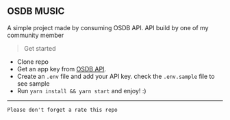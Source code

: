 ## OSDB MUSIC

<p>A simple project made by consuming OSDB API. API build by one of my community member</p>

> Get started

- Clone repo
- Get an app key from [OSDB API](https://osdbapi.com/).
- Create an `.env` file and add your API key. check the `.env.sample` file to see sample
- Run `yarn install && yarn start` and enjoy! :)

---

`Please don't forget a rate this repo`
